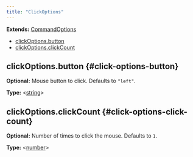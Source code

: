 ```yaml
---
title: "ClickOptions"
---
```


**Extends:** [CommandOptions]

- [clickOptions.button](./class-click-options#click-options-button)
- [clickOptions.clickCount](./class-click-options#click-options-lick-count)

## clickOptions.button {#click-options-button}

**Optional:** Mouse button to click. Defaults to `"left"`.

**Type:** &#60;[string]&#62;

## clickOptions.clickCount {#click-options-click-count}

**Optional:** Number of times to click the mouse. Defaults to `1`.

**Type:** &#60;[number]&#62;

[commandoptions]: ./class-command-options "CommandOptions"
[number]: https://developer.mozilla.org/en-US/docs/Web/JavaScript/Data_structures#Number_type "number"
[string]: https://developer.mozilla.org/en-US/docs/Web/JavaScript/Data_structures#String_type "string"
